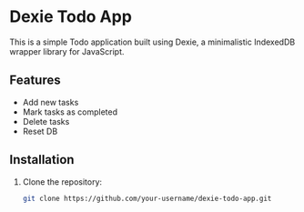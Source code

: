 # Dexie Todo App

This is a simple Todo application built using Dexie, a minimalistic IndexedDB wrapper library for JavaScript.

## Features

- Add new tasks
- Mark tasks as completed
- Delete tasks
- Reset DB

## Installation

1. Clone the repository:

   ```bash
   git clone https://github.com/your-username/dexie-todo-app.git
